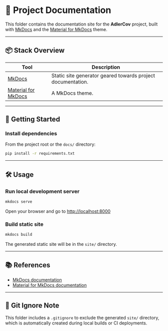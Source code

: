 # 📝 Project Documentation

This folder contains the documentation site for the **AdlerCov** project, built with [MkDocs](https://www.mkdocs.org/) and the [Material for MkDocs](https://squidfunk.github.io/mkdocs-material/) theme.

---

## 📦 Stack Overview

| Tool                                                                     | Description                                                      |
| ------------------------------------------------------------------------ | ---------------------------------------------------------------- |
| [MkDocs](https://www.mkdocs.org/)                                        | Static site generator geared towards project documentation.      |
| [Material for MkDocs](https://squidfunk.github.io/mkdocs-material/)      | A MkDocs theme.                |

---

## 🚀 Getting Started

### Install dependencies

From the project root or the `docs/` directory:

```bash
pip install -r requirements.txt
```

---

## 🛠 Usage

### Run local development server

```bash
mkdocs serve
```

Open your browser and go to [http://localhost:8000](http://localhost:8000)

### Build static site

```bash
mkdocs build
```

The generated static site will be in the `site/` directory.

---

## 📚 References

* [MkDocs documentation](https://www.mkdocs.org/)
* [Material for MkDocs documentation](https://squidfunk.github.io/mkdocs-material/)

---

## 🧼 Git Ignore Note

This folder includes a `.gitignore` to exclude the generated `site/` directory, which is automatically created during local builds or CI deployments.

